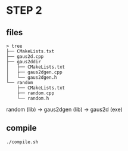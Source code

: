 # STEP 2

## files

```
> tree
├── CMakeLists.txt
├── gaus2d.cpp
├── gaus2ddir
│   ├── CMakeLists.txt
│   ├── gaus2dgen.cpp
│   └── gaus2dgen.h
└── random
    ├── CMakeLists.txt
    ├── random.cpp
    └── random.h
```

random (lib) -> gaus2dgen (lib) -> gaus2d (exe)

## compile

```.bash
./compile.sh
```
